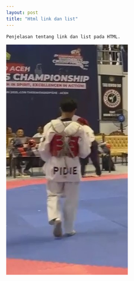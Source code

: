 ```yaml
---
layout: post
title: "Html link dan list"
---
```




    Penjelasan tentang link dan list pada HTML.

![Html dan link dan List](/assets/images/myfoto.jpg)